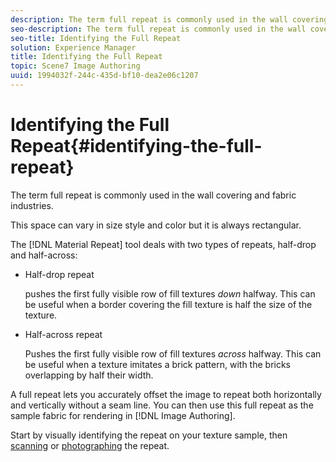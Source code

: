 ```yaml
---
description: The term full repeat is commonly used in the wall covering and fabric industries.
seo-description: The term full repeat is commonly used in the wall covering and fabric industries.
seo-title: Identifying the Full Repeat
solution: Experience Manager
title: Identifying the Full Repeat
topic: Scene7 Image Authoring
uuid: 1994032f-244c-435d-bf10-dea2e06c1207
---
```


# Identifying the Full Repeat{#identifying-the-full-repeat}

The term full repeat is commonly used in the wall covering and fabric industries.

This space can vary in size style and color but it is always rectangular.

The [!DNL Material Repeat] tool deals with two types of repeats, half-drop and half-across:

* Half-drop repeat

  pushes the first fully visible row of fill textures *down* halfway. This can be useful when a border covering the fill texture is half the size of the texture. 
* Half-across repeat

  Pushes the first fully visible row of fill textures *across* halfway. This can be useful when a texture imitates a brick pattern, with the bricks overlapping by half their width.

A full repeat lets you accurately offset the image to repeat both horizontally and vertically without a seam line. You can then use this full repeat as the sample fabric for rendering in [!DNL Image Authoring].

Start by visually identifying the repeat on your texture sample, then [scanning](../c-mrt-texture-image/c-mrt-pattern-full-repeat.md#concept-f7a4e82c3378466cba9d2760047ab3a8) or [photographing](../c-mrt-texture-image/c-mrt-texture-images-dig-camera.md#concept-7af56d7a19c34966aa9b61b304306c6d) the repeat. 
